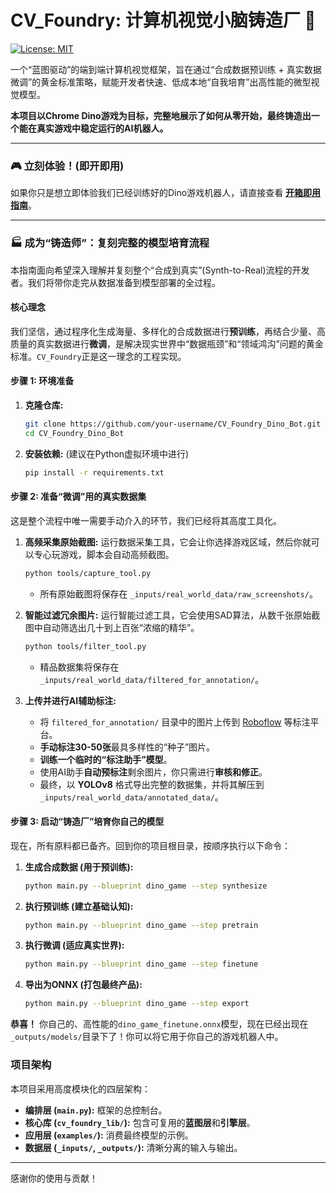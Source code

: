# CV_Foundry: 计算机视觉小脑铸造厂 🦖

[![License: MIT](https://img.shields.io/badge/License-MIT-yellow.svg)](https://opensource.org/licenses/MIT)

一个“蓝图驱动”的端到端计算机视觉框架，旨在通过“合成数据预训练 + 真实数据微调”的黄金标准策略，赋能开发者快速、低成本地“自我培育”出高性能的微型视觉模型。

**本项目以Chrome Dino游戏为目标，完整地展示了如何从零开始，最终铸造出一个能在真实游戏中稳定运行的AI机器人。**

---

### 🎮 立刻体验！(即开即用)

如果你只是想立即体验我们已经训练好的Dino游戏机器人，请直接查看 **[开箱即用指南](./examples/dino_bot_example/README.md)**。

---

### 🏭 成为“铸造师”：复刻完整的模型培育流程

本指南面向希望深入理解并复刻整个“合成到真实”(Synth-to-Real)流程的开发者。我们将带你走完从数据准备到模型部署的全过程。

#### **核心理念**
我们坚信，通过程序化生成海量、多样化的合成数据进行**预训练**，再结合少量、高质量的真实数据进行**微调**，是解决现实世界中“数据瓶颈”和“领域鸿沟”问题的黄金标准。`CV_Foundry`正是这一理念的工程实现。

#### **步骤 1: 环境准备**

1.  **克隆仓库:**
    ```bash
    git clone https://github.com/your-username/CV_Foundry_Dino_Bot.git
    cd CV_Foundry_Dino_Bot
    ```

2.  **安装依赖:** (建议在Python虚拟环境中进行)
    ```bash
    pip install -r requirements.txt
    ```

#### **步骤 2: 准备“微调”用的真实数据集**

这是整个流程中唯一需要手动介入的环节，我们已经将其高度工具化。

1.  **高频采集原始截图:**
    运行数据采集工具，它会让你选择游戏区域，然后你就可以专心玩游戏，脚本会自动高频截图。
    ```bash
    python tools/capture_tool.py
    ```
    *   所有原始截图将保存在 `_inputs/real_world_data/raw_screenshots/`。

2.  **智能过滤冗余图片:**
    运行智能过滤工具，它会使用SAD算法，从数千张原始截图中自动筛选出几十到上百张“浓缩的精华”。
    ```bash
    python tools/filter_tool.py
    ```
    *   精品数据集将保存在 `_inputs/real_world_data/filtered_for_annotation/`。

3.  **上传并进行AI辅助标注:**
    *   将 `filtered_for_annotation/` 目录中的图片上传到 [Roboflow](https://roboflow.com/) 等标注平台。
    *   **手动标注30-50张**最具多样性的“种子”图片。
    *   **训练一个临时的“标注助手”模型**。
    *   使用AI助手**自动预标注**剩余图片，你只需进行**审核和修正**。
    *   最终，以 **YOLOv8** 格式导出完整的数据集，并将其解压到 `_inputs/real_world_data/annotated_data/`。

#### **步骤 3: 启动“铸造厂”培育你自己的模型**

现在，所有原料都已备齐。回到你的项目根目录，按顺序执行以下命令：

1.  **生成合成数据 (用于预训练):**
    ```bash
    python main.py --blueprint dino_game --step synthesize
    ```

2.  **执行预训练 (建立基础认知):**
    ```bash
    python main.py --blueprint dino_game --step pretrain
    ```

3.  **执行微调 (适应真实世界):**
    ```bash
    python main.py --blueprint dino_game --step finetune
    ```

4.  **导出为ONNX (打包最终产品):**
    ```bash
    python main.py --blueprint dino_game --step export
    ```

**恭喜！** 你自己的、高性能的`dino_game_finetune.onnx`模型，现在已经出现在`_outputs/models/`目录下了！你可以将它用于你自己的游戏机器人中。

### **项目架构**

本项目采用高度模块化的四层架构：
- **编排层 (`main.py`):** 框架的总控制台。
- **核心库 (`cv_foundry_lib/`):** 包含可复用的**蓝图层**和**引擎层**。
- **应用层 (`examples/`):** 消费最终模型的示例。
- **数据层 (`_inputs/`, `_outputs/`):** 清晰分离的输入与输出。

---
感谢你的使用与贡献！